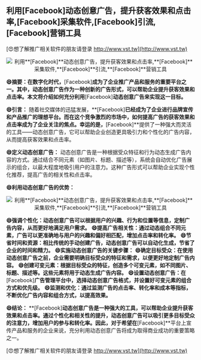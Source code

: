 ## **利用**[Facebook]**动态创意广告，提升获客效果和点击率,**[Facebook]**采集软件,**[Facebook]**引流,**[Facebook]**营销工具**

[😍想了解推广相关软件的朋友请登录 http://www.vst.tw](http://www.vst.tw)

 <center><img src="https://vst.tw/MP4/tuiguang/png/0.png" alt="利用**[Facebook]**动态创意广告，提升获客效果和点击率,**[Facebook]**采集软件,**[Facebook]**引流,**[Facebook]**营销工具"></center>

**😄摘要：在数字化时代，**[Facebook]**成为了企业推广产品和服务的重要平台之一。其中，动态创意广告作为一种创新的广告形式，可以帮助企业提升获客效果和点击率。本文将介绍如何充分利用**[Facebook]**动态创意广告来实现这一目标。**

**😄引言：**
随着社交媒体的迅猛发展，**[Facebook]**已经成为了企业进行品牌宣传和产品推广的理想平台。而在这个竞争激烈的市场中，如何提高广告的获客效果和点击率成为了企业关注的焦点。幸运的是，**[Facebook]**提供了一种强大而灵活的工具——动态创意广告，它可以帮助企业创造更具吸引力和个性化的广告内容，从而提高获客效果和点击率。

**😄定义动态创意广告：**
动态创意广告是一种根据受众特征和行为动态生成广告内容的方式。通过结合不同元素（如图片、标题、描述等），系统会自动优化广告展示的组合，以最大程度地吸引用户的注意力。这种广告形式可以帮助企业实现个性化推荐，提高广告的相关性和点击率。

**😄利用动态创意广告的优势：**

 <center><img src="https://vst.tw/MP4/tuiguang/png/5.png" alt="利用**[Facebook]**动态创意广告，提升获客效果和点击率,**[Facebook]**采集软件,**[Facebook]**引流,**[Facebook]**营销工具"></center>

**😄强调个性化：动态创意广告可以根据用户的兴趣、行为和位置等信息，定制广告内容，从而更好地满足用户需求。**
**😄提高广告相关性：通过动态组合不同元素，广告可以更准确地与用户的兴趣和偏好相匹配，增加点击率和转化率。**
**😄节省时间和资源：相比传统的手动创建广告，动态创意广告可以自动化生成，节省了企业的时间和精力。**
**😄实施动态创意广告的关键步骤：**
**😄确定目标受众：在使用动态创意广告之前，企业需要明确目标受众的特征和需求，以便更好地定制广告内容。**
**😄创建可变元素：根据目标受众的特征，创造多个可变元素，如不同图片、标题、描述等。这些元素将用于动态生成广告内容。**
**😄设置动态创意广告：在**[Facebook]**广告管理平台中，选择动态创意广告格式，并设置好可变元素的组合方式和优先级。**
**😄监测和优化：通过监测广告的点击率、转化率和成本等指标，不断优化广告内容和组合方式，以提高效果。**

**😄结论：**
**[Facebook]**动态创意广告是一种强大的工具，可以帮助企业提升获客效果和点击率。通过个性化和相关性的提升，动态创意广告可以吸引更多目标受众的注意力，增加用户的参与和转化率。因此，对于希望在**[Facebook]**平台上宣传产品和服务的企业来说，充分利用动态创意广告将成为取得商业成功的重要策略之一。

[😍想了解推广相关软件的朋友请登录 http://www.vst.tw](http://www.vst.tw)



